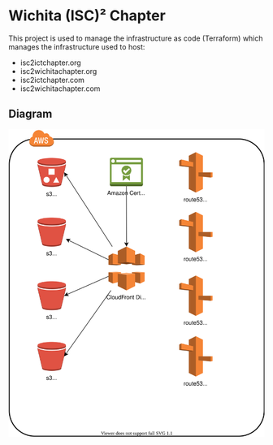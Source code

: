 # Wichita (ISC)² Chapter

This project is used to manage the infrastructure as code (Terraform) which manages the infrastructure used to host:

- isc2ictchapter.org
- isc2wichitachapter.org
- isc2ictchapter.com
- isc2wichitachapter.com

## Diagram
![](docs/diagram.svg)
